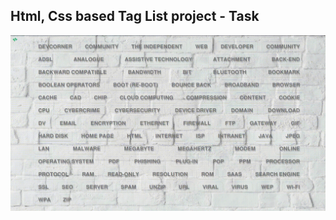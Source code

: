 Html, Css based Tag List project - Task
---

![CssTagList](https://github.com/r4nd3l/CssTagList/blob/master/img/sample.gif)
